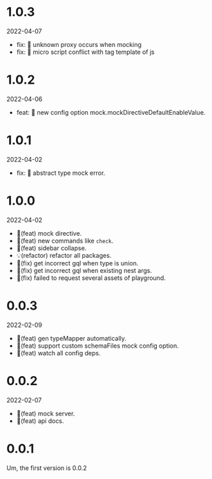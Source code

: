 # 1.0.3

2022-04-07

- fix: 🐛 unknown proxy occurs when mocking
- fix: 🐛 micro script conflict with tag template of js

# 1.0.2

2022-04-06

- feat: 🎸 new config option mock.mockDirectiveDefaultEnableValue.

# 1.0.1

2022-04-02

- fix: 🐛 abstract type mock error.

# 1.0.0

2022-04-02

- 🎸(feat) mock directive.
- 🎸(feat) new commands like `check`.
- 🎸(feat) sidebar collapse.
- 💡(refactor) refactor all packages.
- 🐛(fix) get incorrect gql when type is union.
- 🐛(fix) get incorrect gql when existing nest args.
- 🐛(fix) failed to request several assets of playground.

# 0.0.3

2022-02-09

- 🎸(feat) gen typeMapper automatically.
- 🎸(feat) support custom schemaFiles mock config option.
- 🎸(feat) watch all config deps.

# 0.0.2

2022-02-07

- 🎸(feat) mock server.
- 🎸(feat) api docs.

# 0.0.1

Um, the first version is 0.0.2

